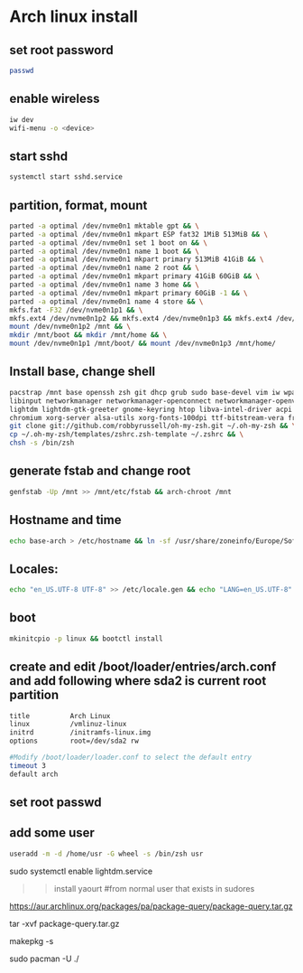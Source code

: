 # Arch linux install
## set root password
```bash
passwd
```
## enable wireless
```bash
iw dev
wifi-menu -o <device>
```
## start sshd
```bash
systemctl start sshd.service
```

## partition, format, mount
```bash
parted -a optimal /dev/nvme0n1 mktable gpt && \
parted -a optimal /dev/nvme0n1 mkpart ESP fat32 1MiB 513MiB && \
parted -a optimal /dev/nvme0n1 set 1 boot on && \
parted -a optimal /dev/nvme0n1 name 1 boot && \
parted -a optimal /dev/nvme0n1 mkpart primary 513MiB 41GiB && \
parted -a optimal /dev/nvme0n1 name 2 root && \
parted -a optimal /dev/nvme0n1 mkpart primary 41GiB 60GiB && \
parted -a optimal /dev/nvme0n1 name 3 home && \
parted -a optimal /dev/nvme0n1 mkpart primary 60GiB -1 && \
parted -a optimal /dev/nvme0n1 name 4 store && \
mkfs.fat -F32 /dev/nvme0n1p1 && \
mkfs.ext4 /dev/nvme0n1p2 && mkfs.ext4 /dev/nvme0n1p3 && mkfs.ext4 /dev/nvme0n1p4 && \
mount /dev/nvme0n1p2 /mnt && \
mkdir /mnt/boot && mkdir /mnt/home && \
mount /dev/nvme0n1p1 /mnt/boot/ && mount /dev/nvme0n1p3 /mnt/home/
```

## Install base, change shell
```bash
pacstrap /mnt base openssh zsh git dhcp grub sudo base-devel vim iw wpa_supplicant dialog dhcpd i3 curl \
libinput networkmanager networkmanager-openconnect networkmanager-openvpn networkmanager-pptp networkmanager-vpnc \
lightdm lightdm-gtk-greeter gnome-keyring htop libva-intel-driver acpi alsa-tools tlp zip p7zip \
chromium xorg-server alsa-utils xorg-fonts-100dpi ttf-bitstream-vera freetype2 xorg-fonts-type1 network-manager-applet && \
git clone git://github.com/robbyrussell/oh-my-zsh.git ~/.oh-my-zsh && \
cp ~/.oh-my-zsh/templates/zshrc.zsh-template ~/.zshrc && \
chsh -s /bin/zsh
```
## generate fstab and change root
```bash
genfstab -Up /mnt >> /mnt/etc/fstab && arch-chroot /mnt
```

## Hostname and time
```bash
echo base-arch > /etc/hostname && ln -sf /usr/share/zoneinfo/Europe/Sofia /etc/localtime
```

## Locales:
```bash
echo "en_US.UTF-8 UTF-8" >> /etc/locale.gen && echo "LANG=en_US.UTF-8" >> /etc/locale.conf && echo "LC_COLLATE=C" >> /etc/locale.conf && echo "LC_TIME=en_US.UTF-8" >> /etc/locale.conf && echo "LC_MESSAGES=C" >> /etc/locale.conf && locale-gen
```
## boot
```bash
mkinitcpio -p linux && bootctl install
```

## create and edit /boot/loader/entries/arch.conf and add following where sda2 is current root partition
```bash
title          Arch Linux
linux          /vmlinuz-linux
initrd         /initramfs-linux.img
options        root=/dev/sda2 rw

#Modify /boot/loader/loader.conf to select the default entry
timeout 3
default arch
```
## set root passwd
## add some user
```bash
useradd -m -d /home/usr -G wheel -s /bin/zsh usr
```

sudo systemctl enable lightdm.service

>>install yaourt
#from normal user that exists in sudores

https://aur.archlinux.org/packages/pa/package-query/package-query.tar.gz

tar -xvf package-query.tar.gz

makepkg -s

sudo pacman -U ./<package name>
